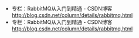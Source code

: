 

* 专栏：RabbitMQ从入门到精通 - CSDN博客 
http://blog.csdn.net/column/details/rabbitmq.html
* 专栏：RabbitMQ从入门到精通 - CSDN博客 
http://blog.csdn.net/column/details/rabbitmq.html